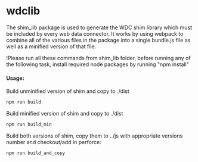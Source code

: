 # wdclib

The shim_lib package is used to generate the WDC shim library which must be included by every web data connector. It works by using webpack to combine all of the various files in the package into a single bundle.js file as well as a minified version of that file.

!Please run all these commands from shim_lib folder, before running any of the following task, install required node packages by running "npm install"

#### Usage:
Build unminified version of shim and copy to ./dist
```sh
npm run build
```

Build minified version of shim and copy to ./dist
```sh
npm run build_min
```

Build both versions of shim, copy them to ../js with appropriate versions number and checkout/add in perforce:
```sh
npm run build_and_copy
```
